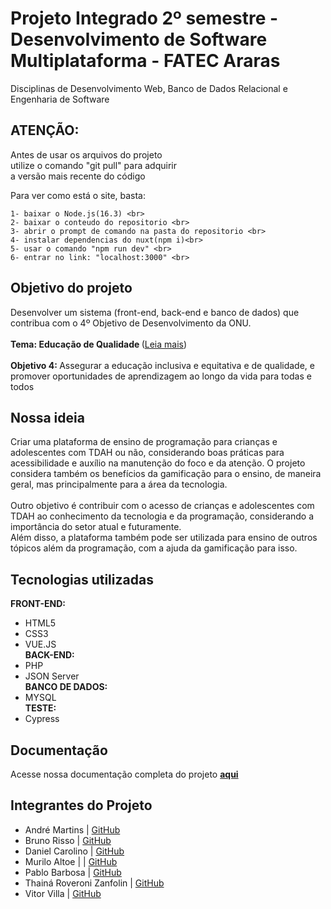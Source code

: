 # Projeto Integrado 2º semestre - Desenvolvimento de Software Multiplataforma - FATEC Araras
Disciplinas de Desenvolvimento Web, Banco de Dados Relacional e Engenharia de Software

## ATENÇÃO:

Antes de usar os arquivos do projeto <br>
utilize o comando "git pull" para adquirir <br>
a versão mais recente do código <br>

Para ver como está o site, basta: <br>
```
1- baixar o Node.js(16.3) <br>
2- baixar o conteudo do repositorio <br>
3- abrir o prompt de comando na pasta do repositorio <br>
4- instalar dependencias do nuxt(npm i)<br>
5- usar o comando "npm run dev" <br>
6- entrar no link: "localhost:3000" <br>
```

## Objetivo do projeto 
Desenvolver um sistema (front-end, back-end e banco de dados) que contribua com o 4º Objetivo de Desenvolvimento da ONU. 
<br> <br>
<b>Tema: Educação de Qualidade </b> ([Leia mais](https://brasil.un.org/pt-br/sdgs/4)) <br><br>
<b>Objetivo 4: </b>Assegurar a educação inclusiva e equitativa e de qualidade, e promover oportunidades de aprendizagem ao longo da vida para todas e todos
<br>

## Nossa ideia
Criar uma plataforma de ensino de programação para crianças e adolescentes com TDAH ou não, considerando boas práticas para acessibilidade e auxílio na manutenção do foco e da atenção. O projeto considera também os benefícios da gamificação para o ensino, de maneira geral, mas principalmente para a área da tecnologia.  
<br>
Outro objetivo é contribuir com o acesso de crianças e adolescentes com TDAH ao conhecimento da tecnologia e da programação, considerando a importância do setor atual e futuramente. 
<br>
Além disso, a plataforma também pode ser utilizada para ensino de outros tópicos além da programação, com a ajuda da gamificação para isso. 
<br>

## Tecnologias utilizadas
<b>FRONT-END:</b> <br>
- HTML5<br>
- CSS3<br>
- VUE.JS<br>
<b>BACK-END:</b><br>
- PHP<br>
- JSON Server<br>
<b>BANCO DE DADOS:</b> <br>
- MYSQL<br>
<b>TESTE:</b><br>
- Cypress<br>

## Documentação 
Acesse nossa documentação completa do projeto <b>[aqui](tinyurl.com/ForAllDocs)</b>

## Integrantes do Projeto
- André Martins | [GitHub](https://github.com/Andre520)
- Bruno Risso | [GitHub](https://github.com/BrunoRisso58)
- Daniel Carolino | [GitHub](https://github.com/DanielCarolino89)
- Murilo Altoe | | [GitHub](https://github.com/MuriloAltoe)
- Pablo Barbosa | [GitHub](https://github.com/Masterkingchefe)
- Thainá Roveroni Zanfolin | [GitHub](https://github.com/thainazanfolin)
- Vitor Villa | [GitHub](https://github.com/VitorVilla)

